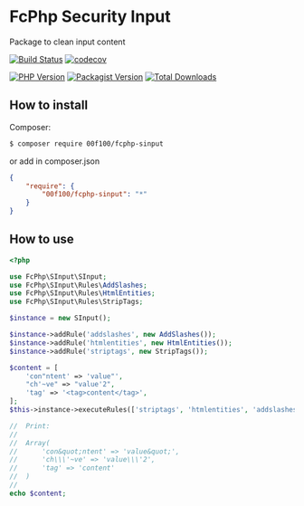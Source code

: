 # FcPhp Security Input

Package to clean input content

[![Build Status](https://travis-ci.org/00F100/fcphp-sinput.svg?branch=master)](https://travis-ci.org/00F100/fcphp-sinput) [![codecov](https://codecov.io/gh/00F100/fcphp-sinput/branch/master/graph/badge.svg)](https://codecov.io/gh/00F100/fcphp-sinput)

[![PHP Version](https://img.shields.io/packagist/php-v/00f100/fcphp-sinput.svg)](https://packagist.org/packages/00F100/fcphp-sinput) [![Packagist Version](https://img.shields.io/packagist/v/00f100/fcphp-sinput.svg)](https://packagist.org/packages/00F100/fcphp-sinput) [![Total Downloads](https://poser.pugx.org/00F100/fcphp-sinput/downloads)](https://packagist.org/packages/00F100/fcphp-sinput)

## How to install

Composer:
```sh
$ composer require 00f100/fcphp-sinput
```

or add in composer.json
```json
{
    "require": {
        "00f100/fcphp-sinput": "*"
    }
}
```

## How to use

```php
<?php

use FcPhp\SInput\SInput;
use FcPhp\SInput\Rules\AddSlashes;
use FcPhp\SInput\Rules\HtmlEntities;
use FcPhp\SInput\Rules\StripTags;

$instance = new SInput();

$instance->addRule('addslashes', new AddSlashes());
$instance->addRule('htmlentities', new HtmlEntities());
$instance->addRule('striptags', new StripTags());

$content = [
    'con"ntent' => 'value"',
    "ch'~ve" => "value'2",
    'tag' => '<tag>content</tag>',
];
$this->instance->executeRules(['striptags', 'htmlentities', 'addslashes'], $content);

//  Print:
//  
//  Array(
//      'con&quot;ntent' => 'value&quot;',
//      'ch\\\'~ve' => 'value\\\'2',
//      'tag' => 'content'
//  )
//
echo $content;

```